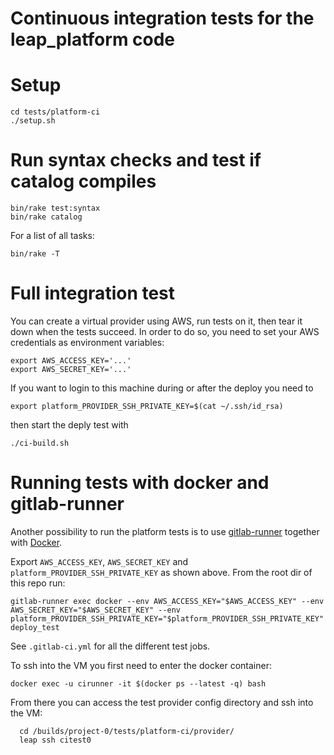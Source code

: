 # Continuous integration tests for the leap_platform code

# Setup

    cd tests/platform-ci
    ./setup.sh

# Run syntax checks and test if catalog compiles
    
    bin/rake test:syntax
    bin/rake catalog

For a list of all tasks:

    bin/rake -T

# Full integration test

You can create a virtual provider using AWS, run tests on it, then tear it down
when the tests succeed.
In order to do so, you need to set your AWS credentials as environment variables:

    export AWS_ACCESS_KEY='...'
    export AWS_SECRET_KEY='...'

If you want to login to this machine during or after the deploy you need to 

    export platform_PROVIDER_SSH_PRIVATE_KEY=$(cat ~/.ssh/id_rsa)

then start the deply test with

    ./ci-build.sh

# Running tests with docker and gitlab-runner

Another possibility to run the platform tests is to use [gitlab-runner](https://docs.gitlab.com/runner/)
together with [Docker](https://www.docker.com/).

Export `AWS_ACCESS_KEY`, `AWS_SECRET_KEY` and `platform_PROVIDER_SSH_PRIVATE_KEY` as shown above.
From the root dir of this repo run:

    gitlab-runner exec docker --env AWS_ACCESS_KEY="$AWS_ACCESS_KEY" --env AWS_SECRET_KEY="$AWS_SECRET_KEY" --env platform_PROVIDER_SSH_PRIVATE_KEY="$platform_PROVIDER_SSH_PRIVATE_KEY" deploy_test

See `.gitlab-ci.yml` for all the different test jobs.

To ssh into the VM you first need to enter the docker container:

    docker exec -u cirunner -it $(docker ps --latest -q) bash

From there you can access the test provider config directory and ssh into the VM:

      cd /builds/project-0/tests/platform-ci/provider/
      leap ssh citest0 
